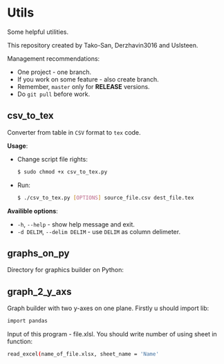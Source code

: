 # Utils
Some helpful utilities.

This repository created by Tako-San, Derzhavin3016 and Uslsteen. 

Management recommendations:
* One project - one branch.
* If you work on some feature - also create branch.
* Remember, ```master``` only for **RELEASE** versions. 
* Do ```git pull``` before work.

## csv_to_tex
Converter from table in ```CSV``` format to ```tex``` code.

**Usage**:
* Change script file rights:
  ```bash
  $ sudo chmod +x csv_to_tex.py
  ```
* Run:
  ```bash
  $ ./csv_to_tex.py [OPTIONS] source_file.csv dest_file.tex
  ```
**Availible options**: 
* ```-h```, ```--help``` - show help message and exit.
* ```-d DELIM```, ```--delim DELIM``` - use ```DELIM``` as column delimeter.

## graphs_on_py
Directory for graphics builder on Python:

## graph_2_y_axs 
Graph builder with two y-axes on one plane.
Firstly u should import lib:
  ```bash
  import pandas
  ```
Input of this program - file.xlsl. You should write number of using sheet in function:
  ```bash
  read_excel(name_of_file.xlsx, sheet_name = 'Name'
  ```





